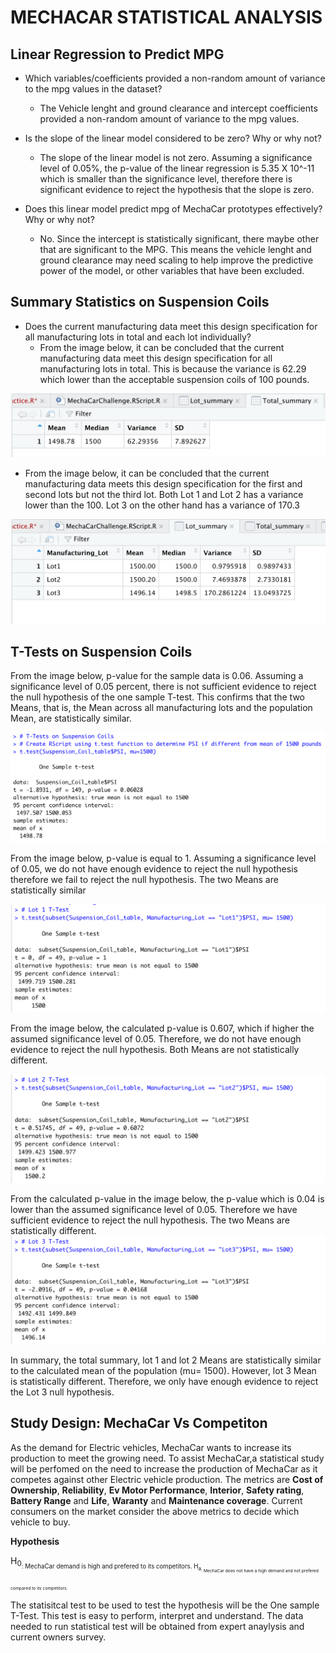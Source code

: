 # MECHACAR STATISTICAL ANALYSIS

## **Linear Regression to Predict MPG**

- Which variables/coefficients provided a non-random amount of variance to the mpg values in the dataset?
  - The Vehicle lenght and ground clearance and intercept coefficients provided a non-random amount of variance to the mpg values.

- Is the slope of the linear model considered to be zero? Why or why not?
  - The slope of the linear model is not zero. Assuming a significance level of 0.05%, the p-value of the linear regression is 5.35 X 10^-11 which is smaller than the significance level, therefore there is significant evidence to reject the hypothesis that the slope is zero.

- Does this linear model predict mpg of MechaCar prototypes effectively? Why or why not? 
  - No. Since the intercept is statistically significant, there maybe other that are significant to the MPG. This means the vehicle lenght and ground clearance may need scaling to help improve the predictive power of the model, or other variables that have been excluded.

## **Summary Statistics on Suspension Coils**

- Does the current manufacturing data meet this design specification for all manufacturing lots in total and each lot individually? 
  - From the image below, it can be concluded that the current manufacturing data meet this design specification for all manufacturing lots in total. This is because the variance is 62.29 which lower than the acceptable suspension coils of 100 pounds.

![Total Summary Data](/Resources/total_summary.png)

  - From the image below, it can be concluded that the current manufacturing data meets this design specification for the first and second lots but not the third lot. Both Lot 1 and Lot 2 has a variance lower than the 100. Lot 3 on the other hand has a variance of 170.3

![Lots Summary Data](/Resources/lot_summary.png)

## **T-Tests on Suspension Coils**

From the image below, p-value for the sample data is 0.06. Assuming a significance level of 0.05 percent, there is not sufficient evidence to reject the null hypothesis of the one sample T-test. This confirms that the two Means, that is, the Mean across all manufacturing lots and the population Mean, are statistically similar. 

![T-Test on all Manufacturing Lots](/Resources/Summary_test.png)

From the image below, p-value is equal to 1. Assuming a significance level of 0.05, we do not have enough evidence to reject the null hypothesis therefore we fail to reject the null hypothesis. The two Means are statistically similar

![Lot 1 T-Test](/Resources/Lot1_test.png)

From the image below, the calculated p-value is 0.607, which if higher the assumed significance level of 0.05. Therefore, we do not have enough evidence to reject the null hypothesis. Both Means are not statistically different.

![Lot 2 T-Test](/Resources/Lot2_test.png)

From the calculated p-value in the image below, the p-value which is 0.04 is lower than the assumed significance level of 0.05. Therefore we have sufficient evidence to reject the null hypothesis. The two Means are statistically different.
![Lot 3 T-Test](/Resources/Lot3_test.png)

In summary, the total summary, lot 1 and lot 2 Means are statistically similar to the calculated mean of the population (mu= 1500). However, lot 3 Mean is statistically different. Therefore, we only have enough evidence to reject the Lot 3 null hypothesis.

## **Study Design: MechaCar Vs Competiton**

As the demand for Electric vehicles, MechaCar wants to increase its production to meet the growing need. To assist MechaCar,a statistical study will be perfomed on the need to increase the production of MechaCar as it competes against other Electric vehicle production. The metrics are  **Cost of Ownership**, **Reliability**, **Ev Motor Performance**, **Interior**, **Safety rating**, **Battery Range** and **Life**, **Waranty** and **Maintenance coverage**. Current consumers on the market consider the above metrics to decide which vehicle to buy. 

**Hypothesis**

H<sub>0<sub>: MechaCar demand is high and prefered to its competitors. 
H<sub>a<sub>: MechaCar does not have a high demand and not prefered compared to its competitors.

The statisitcal test to be used to test the hypothesis will be the One sample T-Test. This test is easy to perform, interpret and understand. 
The data needed to run statistical test will be obtained from expert anaylysis and current owners survey.